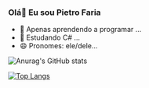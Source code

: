 ### Olá👋 Eu sou Pietro Faria


- 🔰 Apenas aprendendo a programar ...
- 🌱 Estudando C# ...
- 😄 Pronomes: ele/dele...


![Anurag's GitHub stats](https://github-readme-stats.vercel.app/api?username=pietrouww&show_icons=true&theme=dark)

[![Top Langs](https://github-readme-stats.vercel.app/api/top-langs/?username=pietrouww&icons=true&theme=dark&layout=compact )](https://github.com/anuraghazra/github-readme-stats?theme=dark)





